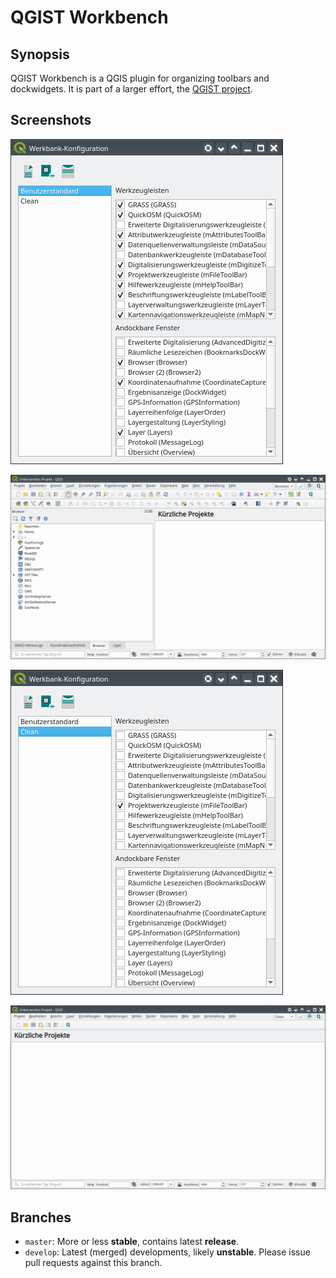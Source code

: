# QGIST Workbench

## Synopsis

QGIST Workbench is a QGIS plugin for organizing toolbars and dockwidgets.
It is part of a larger effort, the [QGIST project](http://www.qgist.org).

## Screenshots

![Example workbench 1 configuration](https://github.com/qgist/workbench/blob/master/docs/workbench_01_config.png?raw=true "Example workbench 1 configuration")

![Example workbench 1 in QGIS](https://github.com/qgist/workbench/blob/master/docs/workbench_01_qgis.png?raw=true "Example workbench 1 in QGIS")

![Example workbench 2 configuration](https://github.com/qgist/workbench/blob/master/docs/workbench_02_config.png?raw=true "Example workbench 2 configuration")

![Example workbench 2 in QGIS](https://github.com/qgist/workbench/blob/master/docs/workbench_02_qgis.png?raw=true "Example workbench 1 in QGIS")

## Branches

* `master`: More or less **stable**, contains latest **release**.
* `develop`: Latest (merged) developments, likely **unstable**. Please issue pull requests against this branch.
